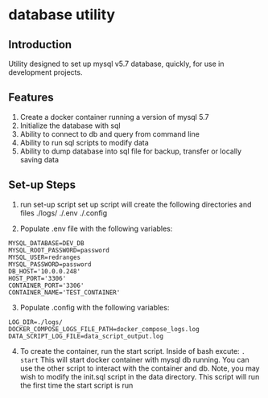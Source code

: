 # database utility

## Introduction
Utility designed to set up mysql v5.7 database, quickly, for use in development projects.


## Features
1. Create a docker container running a version of mysql 5.7
2. Initialize the database with sql
3. Ability to connect to db and query from command line
4. Ability to run sql scripts to modify data
5. Ability to dump database into sql file for backup, transfer or locally saving data

## Set-up Steps
1. run set-up script
set up script will create the following directories and files
./logs/
./.env 
./.config

2. Populate .env file with the following variables:
```
MYSQL_DATABASE=DEV_DB
MYSQL_ROOT_PASSWORD=password
MYSQL_USER=redranges
MYSQL_PASSWORD=password
DB_HOST='10.0.0.248'
HOST_PORT='3306'
CONTAINER_PORT='3306'
CONTAINER_NAME='TEST_CONTAINER'
```

3. Populate .config with the following variables:
```
LOG_DIR=./logs/
DOCKER_COMPOSE_LOGS_FILE_PATH=docker_compose_logs.log
DATA_SCRIPT_LOG_FILE=data_script_output.log
```

4. To create the container, run the start script. Inside of bash excute: 
`. start`
This will start docker container with mysql db running. You can use the other script to interact with the container and db.
Note, you may wish to modify the init.sql script in the data directory. This script will run the first time the start script is run




 
